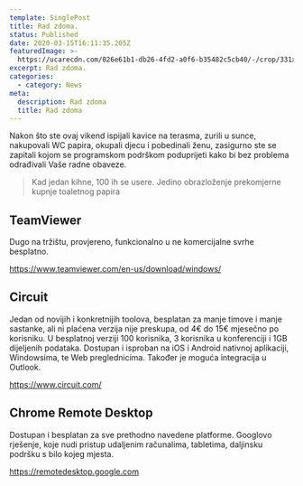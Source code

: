 ```yaml
---
template: SinglePost
title: Rad zdoma.
status: Published
date: 2020-03-15T16:11:35.205Z
featuredImage: >-
  https://ucarecdn.com/026e61b1-db26-4fd2-a0f6-b35482c5cb40/-/crop/331x395/0,105/-/preview/-/enhance/100/
excerpt: Rad zdoma.
categories:
  - category: News
meta:
  description: Rad zdoma
  title: Rad zdoma
---
```

Nakon što ste ovaj vikend ispijali kavice na terasma, zurili u sunce, nakupovali WC papira, okupali djecu i pobedinali ženu, zasigurno ste se zapitali kojom se programskom podrškom poduprijeti kako bi bez problema odrađivali Vaše radne obaveze. 

> Kad jedan kihne, 100 ih se usere. Jedino obrazloženje prekomjerne kupnje toaletnog papira

## TeamViewer

Dugo na tržištu, provjereno, funkcionalno u ne komercijalne svrhe besplatno. 

<https://www.teamviewer.com/en-us/download/windows/>

## Circuit

Jedan od novijih i konkretnijih toolova, besplatan za manje timove i manje sastanke, ali ni plaćena verzija nije preskupa, od 4€ do 15€ mjesečno po korisniku. U besplatnoj verziji 100 korisnika, 3 korisnika u konferenciji i 1GB dijeljenih podataka. Dostupan i isproban na iOS i Android nativnoj aplikaciji, Windowsima, te Web preglednicima. Također je moguća integracija u Outlook.

<https://www.circuit.com/>

## Chrome Remote Desktop

Dostupan i besplatan za sve prethodno navedene platforme. Googlovo rješenje, koje nudi pristup udaljenim računalima, tabletima, daljinsku podršku s bilo kojeg mjesta.

<https://remotedesktop.google.com>
